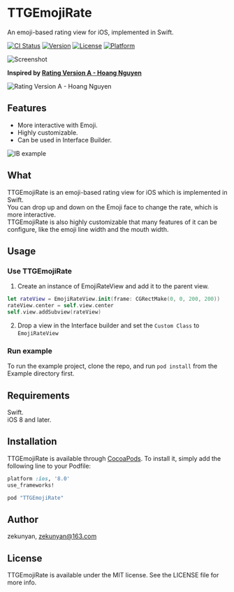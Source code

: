 # TTGEmojiRate
An emoji-based rating view for iOS, implemented in Swift. 

[![CI Status](http://img.shields.io/travis/zekunyan/TTGEmojiRate.svg?style=flat)](https://travis-ci.org/zekunyan/TTGEmojiRate)
[![Version](https://img.shields.io/cocoapods/v/TTGEmojiRate.svg?style=flat)](http://cocoapods.org/pods/TTGEmojiRate)
[![License](https://img.shields.io/cocoapods/l/TTGEmojiRate.svg?style=flat)](http://cocoapods.org/pods/TTGEmojiRate)
[![Platform](https://img.shields.io/cocoapods/p/TTGEmojiRate.svg?style=flat)](http://cocoapods.org/pods/TTGEmojiRate)

![Screenshot](http://7nj2iz.com1.z0.glb.clouddn.com/TTGEmojiRate_screenshot.gif?refresh)

**Inspired by [Rating Version A - Hoang Nguyen](https://dribbble.com/shots/2211556-Rating-Version-A)**

![Rating Version A - Hoang Nguyen](http://7nj2iz.com1.z0.glb.clouddn.com/TTGEmojiRate_Dribbble.gif)

## Features
* More interactive with Emoji.
* Highly customizable.
* Can be used in Interface Builder.

![IB example](http://7nj2iz.com1.z0.glb.clouddn.com/TTGEmojiRate_1.png)

## What
TTGEmojiRate is an emoji-based rating view for iOS which is implemented in Swift.  
You can drop up and down on the Emoji face to change the rate, which is more interactive.  
TTGEmojiRate is also highly customizable that many features of it can be configure, like the emoji line width and the mouth width.

## Usage
### Use TTGEmojiRate

1. Create an instance of EmojiRateView and add it to the parent view.
```Swift
let rateView = EmojiRateView.init(frame: CGRectMake(0, 0, 200, 200))
rateView.center = self.view.center
self.view.addSubview(rateView)
```

2. Drop a view in the Interface builder and set the `Custom Class` to `EmojiRateView`

### Run example
To run the example project, clone the repo, and run `pod install` from the Example directory first.

## Requirements
Swift.  
iOS 8 and later.

## Installation
TTGEmojiRate is available through [CocoaPods](http://cocoapods.org). To install
it, simply add the following line to your Podfile:

```ruby
platform :ios, '8.0'
use_frameworks!

pod "TTGEmojiRate"
```

## Author
zekunyan, zekunyan@163.com

## License
TTGEmojiRate is available under the MIT license. See the LICENSE file for more info.
